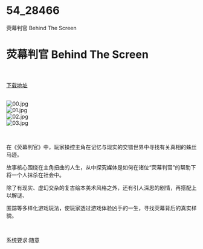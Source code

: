 # 54_28466
荧幕判官 Behind The Screen
# 荧幕判官 Behind The Screen
 <br/></br>
[下载地址](https://www.switch520.cc/article/28466 "下载地址")
<br/></br>

<p><img title="00.jpg" src="https://www.switch520.cc/muke_img/2022_03_21_cf812644bc264.jpg" alt="00.jpg"><br>
<img title="01.jpg" src="https://www.switch520.cc/muke_img/2022_03_21_487148091782c.jpg" alt="01.jpg"><br>
<img title="02.jpg" src="https://www.switch520.cc/muke_img/2022_03_21_44ae89fcb8586.jpg" alt="02.jpg"><br>
<img title="03.jpg" src="https://www.switch520.cc/muke_img/2022_03_21_3b01e798466ac.jpg" alt="03.jpg"></p>
<p>&nbsp;</p>
<p>在《荧幕判官》中，玩家操控主角在记忆与现实的交错世界中寻找有关真相的蛛丝马迹。</p>
<p>故事核心围绕在主角扭曲的人生，从中探究媒体是如何在诸位“荧幕判官”的帮助下将一个人抹杀在社会中。</p>
<p>除了有现实、虚幻交杂的复古绘本美术风格之外，还有引人深思的剧情，再搭配上以解谜、</p>
<p>匿踪等多样化游戏玩法，使玩家透过游戏体验凶手的一生，寻找荧幕背后的真实样貌。</p>
<p>&nbsp;</p>
<p>系统要求:随意</p>



